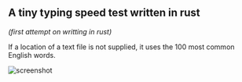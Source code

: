 ## A tiny typing speed test written in rust
*(first attempt on writting in rust)*

If a location of a text file is not supplied, it uses the 100 most common English words.

![screenshot](https://i.imgur.com/hHST1xQ.png)
